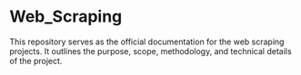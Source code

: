 # Web_Scraping
This repository serves as the official documentation for the web scraping projects. It outlines the purpose, scope, methodology, and technical details of the project.
